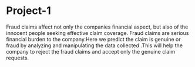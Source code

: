 # Project-1

Fraud claims affect not only the companies financial aspect, but also of the innocent people seeking effective claim coverage. Fraud claims are serious financial burden to the company.Here we predict the claim is genuine or fraud by analyzing and manipulating the data collected .This will help the company to reject the fraud claims and accept only the genuine claim requests.

